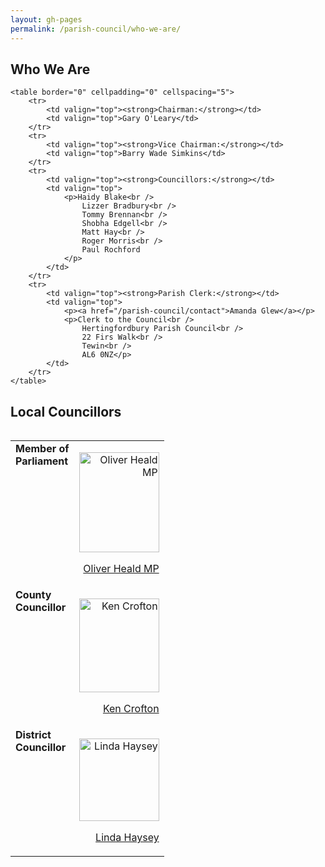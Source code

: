 ```yaml
---
layout: gh-pages
permalink: /parish-council/who-we-are/
---
```


<div class="panelLeft">
	<h2>Who We Are</h2>

	<table border="0" cellpadding="0" cellspacing="5">
		<tr>
			<td valign="top"><strong>Chairman:</strong></td>
			<td valign="top">Gary O'Leary</td>
		</tr>
		<tr>
			<td valign="top"><strong>Vice Chairman:</strong></td>
			<td valign="top">Barry Wade Simkins</td>
		</tr>
		<tr>
			<td valign="top"><strong>Councillors:</strong></td>
			<td valign="top">
				<p>Haidy Blake<br />
					Lizzer Bradbury<br />
					Tommy Brennan<br />
					Shobha Edgell<br />
					Matt Hay<br />
					Roger Morris<br />
					Paul Rochford
				</p>
			</td>
		</tr>
		<tr>
			<td valign="top"><strong>Parish Clerk:</strong></td>
			<td valign="top">
				<p><a href="/parish-council/contact">Amanda Glew</a></p>
				<p>Clerk to the Council<br />
					Hertingfordbury Parish Council<br />
					22 Firs Walk<br />
					Tewin<br />
					AL6 0NZ</p>
			</td>
		</tr>
	</table>
</div>

<div class="panelRight">
	<h2>Local Councillors</h2>
	<table border="0" align="right" cellpadding="0" cellspacing="5">
		<tr>
			<td valign="top"><strong>Member of <br />
			Parliament</strong></td>
			<td align="right" valign="top">
				<p><img src="../../image/Oliver_Heald.jpg" alt="Oliver Heald MP" width="128" height="160" /></p>
				<p><a href="http://www.oliverhealdmp.com/" target="_blank">Oliver Heald MP</a></p>
			</td>
		</tr>
		<tr>
			<td valign="top"><strong>County<br />
				Councillor</strong>
			</td>
			<td align="right" valign="top">
				<p><img src="http://www.hertsdirect.org/hertscouncillors/councillors/kencroftonphoto" alt="Ken Crofton" width="128" height="150" /></p>
				<p><a href="http://www.hertsdirect.org/your-council/councillors/ccllrs/kencrofton/" target="_blank">Ken Crofton</a></p>
			</td>
		</tr>
		<tr>
			<td valign="top"><strong>District<br />
				Councillor</strong>
			</td>
			<td align="right" valign="top">
				<p><img src="../../image/Linda_Haysey.jpg" alt="Linda Haysey" width="128" height="132" /></p>
				<p><a href="http://online.eastherts.gov.uk/moderngov/mgUserInfo.aspx?UID=120" target="_blank">Linda Haysey</a></p>
			</td>
		</tr>
	</table>
</div>
